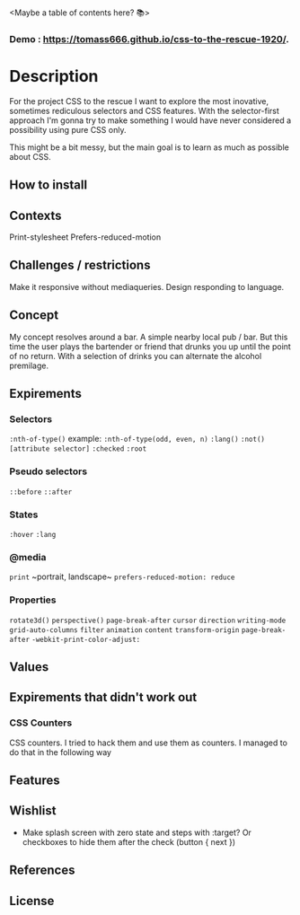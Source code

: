 <Maybe a table of contents here? 📚>

### Demo : https://tomass666.github.io/css-to-the-rescue-1920/.

## <poster image will come here soon>

# Description
For the project CSS to the rescue I want to explore the most inovative, sometimes rediculous selectors and CSS features. With the selector-first approach I'm gonna try to make something I would have never considered a possibility using pure CSS only.

This might be a bit messy, but the main goal is to learn as much as possible about CSS.

## How to install

## Contexts
Print-stylesheet
Prefers-reduced-motion

## Challenges / restrictions
Make it responsive without mediaqueries.
Design responding to language.

## Concept
My concept resolves around a bar. A simple nearby local pub / bar. But this time the user plays the bartender or friend that drunks you up until the point of no return. With a selection of drinks you can alternate the alcohol premilage.

## Expirements
### Selectors
```:nth-of-type()``` example: ```:nth-of-type(odd, even, n)```
```:lang()```
```:not()```
```[attribute selector]```
```:checked```
```:root```

### Pseudo selectors
```::before```
```::after```

### States
```:hover```
```:lang```

### @media
```print```
~portrait, landscape~
```prefers-reduced-motion: reduce```

### Properties
```rotate3d()```
```perspective()```
```page-break-after```
```cursor```
```direction```
```writing-mode```
```grid-auto-columns```
```filter```
```animation```
```content```
```transform-origin```
```page-break-after```
```-webkit-print-color-adjust:```



## Values


## Expirements that didn't work out
### CSS Counters
CSS counters. I tried to hack them and use them as counters. 
I managed to do that in the following way



## Features


## Wishlist
* Make splash screen with zero state and steps with :target? Or checkboxes to hide them after the check (button { next })

## References

## License










<!-- Add a link to your live demo in Github Pages 🌐-->

<!-- ☝️ replace this description with a description of your own work -->

<!-- Add a nice image here at the end of the week, showing off your shiny frontend 📸 -->

<!-- Maybe a table of contents here? 📚 -->

<!-- How about a section that describes how to install this project? 🤓 -->

<!-- ...but how does one use this project? What are its features 🤔 -->

<!-- What external data source is featured in your project and what are its properties 🌠 -->

<!-- Maybe a checklist of done stuff and stuff still on your wishlist? ✅ -->

<!-- How about a license here? 📜 (or is it a licence?) 🤷 -->





